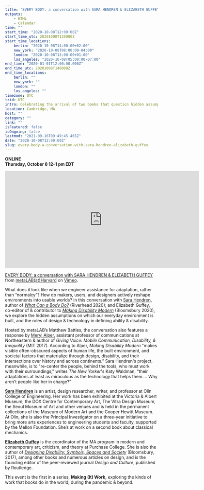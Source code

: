 ```yaml
---
title: 'EVERY BODY: a conversation with SARA HENDREN & ELIZABETH GUFFEY'
outputs:
    - HTML
    - Calendar
time: ""
start_time: "2020-10-08T12:00:00Z"
start_time_utc: 20201008T120000Z
start_time_locations:
    berlin: "2020-10-08T14:00:00+02:00"
    new_york: "2020-10-08T08:00:00-04:00"
    london: "2020-10-08T13:00:00+01:00"
    los_angeles: "2020-10-08T05:00:00-07:00"
end_time: "2020-01-01T12:00:00.000Z"
end_time_utc: 20201008T140000Z
end_time_locations:
    berlin: ""
    new_york: ""
    london: ""
    los_angeles: ""
timezone: UTC
tzid: UTC
intro: Celebrating the arrival of two books that question hidden assumptions about ability, the body, and roles for design and technology in defining shared worlds.
location: Cambridge, MA
host: ""
category: ""
link: ""
isFeatured: false
isOngoing: false
lastmod: "2021-09-16T09:49:45.465Z"
date: "2020-10-08T12:00:00Z"
slug: every-body-a-conversation-with-sara-hendren-elizabeth-guffey
---
```

**ONLINE<br />
Thursday, October 8
12–1 pm EDT**

<iframe src="https://player.vimeo.com/video/468918889" width="640" height="320" frameborder="0" allow="autoplay; fullscreen" allowfullscreen></iframe>
<p><a href="https://vimeo.com/468918889">EVERY BODY: a conversation with SARA HENDREN &amp; ELIZABETH GUFFEY</a> from <a href="https://vimeo.com/metalabharvard">metaLAB(at)Harvard</a> on <a href="https://vimeo.com">Vimeo</a>.</p>

What does it look like when we engineer assistance for adaptation, rather than “normalcy”? How do makers, users, and designers actively reshape environments into usable worlds? In this conversation with [Sara Hendren](https://sarahendren.com/), author of [*What Can a Body Do?*](https://www.penguinrandomhouse.com/books/561049/what-can-a-body-do-by-sara-hendren/) (Riverhead 2020); and Elizabeth Guffey, co-editor of & contributor to [*Making Disability Modern*](https://www.bloomsbury.com/us/making-disability-modern-9781350070448/) (Bloomsbury 2020), we explore  the hidden assumptions on which our everyday environment is built, and the roles of design & technology in defining ability & disability. 

Hosted by metaLAB’s Matthew Battles, the conversation also features a response by [Meryl Alper](https://merylalper.com/), assistant professor of communications at Northeastern & author of *Giving Voice: Mobile Communication, Disability, & Inequality* (MIT 2017). According to Alper, *Making Disability Modern* "makes visible often-obscured aspects of human life, the built environment, and societal factors that materialize through design, disability, and their intersections over history and across continents.” Sara Hendren's project, meanwhile, is to "re-center the people, behind the tools, who must work with their surroundings," writes *The New Yorker*'s Katy Waldman, "their adaptations at least as miraculous as the technology that helps them.... Why aren't people like her in charge?"

[**Sara Hendren**](https://sarahendren.com/) is an artist, design researcher, writer, and professor at Olin College of Engineering. Her work has been exhibited at the Victoria & Albert Museum, the DOX Centre for Contemporary Art, The Vitra Design Museum, the Seoul Museum of Art and other venues and is held in the permanent collections of the Museum of Modern Art and the Cooper Hewitt Museum. At Olin, she is also the Principal Investigator on a three-year initiative to bring more arts experiences to engineering students and faculty, supported by the Mellon Foundation. She’s at work on a second book about classical mechanics.

[**Elizabeth Guffey**](https://www.purchase.edu/live/profiles/498-elizabeth-guffey) is the coordinator of the MA program in modern and contemporary art, criticism, and theory at Purchase College. She is also the author of [*Designing Disability: Symbols, Spaces and Society*](https://www.bloomsbury.com/us/designing-disability-9781350004276/) (Bloomsbury, 2017), among other books and numerous articles on design, and is the founding editor of the peer-reviewed journal *Design and Culture*, published by Routledge.

This event is the first in a series, **Making (It) Work,** exploring the kinds of work that books do in the world, during the pandemic & beyond.